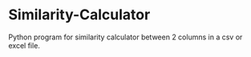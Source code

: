 # Similarity-Calculator
Python program for similarity calculator between 2 columns in a csv or excel file.  
